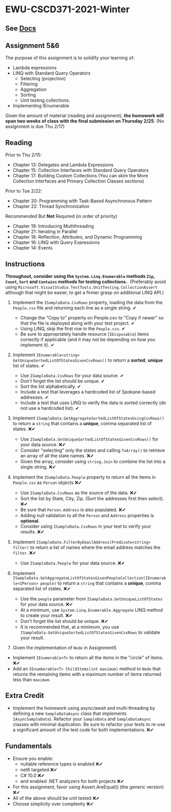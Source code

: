 # EWU-CSCD371-2021-Winter

## See [Docs](Docs)

## Assignment 5&6

The purpose of this assignment is to solidify your learning of:

- Lambda expressions
- LINQ with Standard Query Operators
  - Selecting (projection)
  - Filtering
  - Aggregation
  - Sorting
  - Unit testing collections.
- Implementing IEnumerable

Given the amount of material (reading and assignment), **the homework will span two weeks of class with the final submission on Thursday 2/25**. (No assignment is due Thu 2/17)

## Reading

Prior to Thu 2/15:

- Chapter 13: Delegates and Lambda Expressions
- Chapter 15: Collection Interfaces with Standard Query Operators
- Chapter 17: Building Custom Collections (You can skim the More Collection Interfaces and Primary Collection Classes sections)

Prior to Tue 2/22:

- Chapter 20: Programming with Task-Based Asynchronous Pattern
- Chapter 22: Thread Synchronization

Recommended But **Not** Required (in order of priority)

- Chapter 19: Introducing Multithreading
- Chapter 21: Iterating in Parallel
- Chapter 18: Reflection, Attributes, and Dynamic Programming
- Chapter 16: LINQ with Query Expressions
- Chapter 14: Events

## Instructions

**Throughout, consider using the `System.Linq.Enumerable` methods `Zip`, `Count`, `Sort` and `Contains` methods for testing collections.**. (Preferably avoid using `Microsoft.VisualStudio.TestTools.UnitTesting.CollectionAssert` although that might be easier, to get a firmer grasp on additional LINQ API.)

1. Implement the `ISampleData.CsvRows` property, loading the data from the `People.csv` file and returning each line as a single string. ✔

   - Change the "Copy to" property on People.csv to "Copy if newer" so that the file is deployed along with your test project. ✔
   - Using LINQ, skip the first row in the `People.csv`. ✔
   - Be sure to appropriately handle resource (`IDisposable`) items correctly if applicable (and it may not be depending on how you implement it). ✔

2. Implement `IEnumerable<string> GetUniqueSortedListOfStatesGivenCsvRows()` to return a **sorted**, **unique** list of states. ✔

   - Use `ISampleData.CsvRows` for your data source. ✔
   - Don't forget the list should be unique. ✔
   - Sort the list alphabetically. ✔
   - Include a test that leverages a hardcoded list of Spokane-based addresses. ✔
   - Include a test that uses LINQ to verify the data is sorted correctly (do not use a hardcoded list). ✔

3. Implement `ISampleData.GetAggregateSortedListOfStatesUsingCsvRows()` to return a `string` that contains a **unique**, comma separated list of states. ❌✔

   - Use `ISampleData.GetUniqueSortedListOfStatesGivenCsvRows()` for your data source. ❌✔
   - Consider "selecting" only the states and calling `ToArray()` to retrieve an array of all the state names. ❌✔
   - Given the array, consider using `string.Join` to combine the list into a single string. ❌✔

4. Implement the `ISampleData.People` property to return all the items in `People.csv` as `Person` objects ❌✔

   - Use `ISampleData.CsvRows` as the source of the data. ❌✔
   - Sort the list by State, City, Zip. (Sort the addresses first then select). ❌✔
   - Be sure that `Person.Address` is also populated. ❌✔
   - Adding null validation to all the `Person` and `Address` properties is **optional**.
   - Consider using `ISampleData.CsvRows` in your test to verify your results. ❌✔

5. Implement `ISampleDate.FilterByEmailAddress(Predicate<string> filter)` to return a list of names where the email address matches the `filter`. ❌✔

   - Use `ISampleData.People` for your data source. ❌✔

6. Implement `ISampleData.GetAggregateListOfStatesGivenPeopleCollection(IEnumerable<IPerson> people)` to return a `string` that contains a **unique**, comma separated list of states. ❌✔

   - Use the `people` parameter from `ISampleData.GetUniqueListOfStates` for your data source. ❌✔
   - At a minimum, use `System.Linq.Enumerable.Aggregate` LINQ method to create your result. ❌✔
   - Don't forget the list should be unique. ❌✔
   - It is recommended that, at a minimum, you use `ISampleData.GetUniqueSortedListOfStatesGivenCsvRows` to validate your result.

7. Given the implementation of `Node` in Assignment5

- Implement `IEnumerable<T>` to return all the items in the "circle" of items. ❌✔
- Add an `IEnumberable<T> ChildItems(int maximum)` method to `Node` that returns the remaining items with a maximum number of items returned less than `maximum`.  

## Extra Credit

- Implement the homework using async/await and multi-threading by defining a new `SampleDataAsync` class that implements `IAsyncSampleData`). Refactor your `SampleData` and `SampleDataAsync` classes with minimal duplication. Be sure to refactor your tests to re-use a significant amount of the test code for both implementations. ❌✔

## Fundamentals

- Ensure you enable:
  - nullable reference types is enabled ❌✔
  - net6 targeted ❌✔
  - C# 10.0 ❌✔
  - and enabled .NET analyzers for both projects ❌✔
- For this assignment, favor using Assert.AreEqual<T>() (the generic version) ❌✔
- All of the above should be unit tested ❌✔
- Choose simplicity over complexity ❌✔
